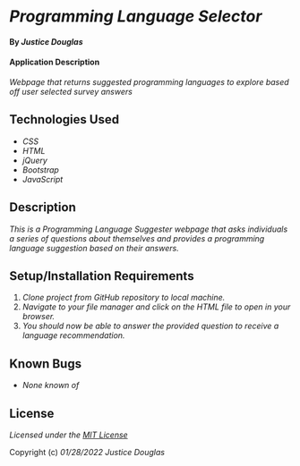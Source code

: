 # _Programming Language Selector_

#### By _**Justice Douglas**_

#### Application Description

_Webpage that returns suggested programming languages to explore based off user selected survey answers_

## Technologies Used

* _CSS_
* _HTML_
* _jQuery_
* _Bootstrap_
* _JavaScript_

## Description

_This is a Programming Language Suggester webpage that asks individuals a series of questions about themselves and provides a programming language suggestion based on their answers._

## Setup/Installation Requirements

1. _Clone project from GitHub repository to local machine._
2. _Navigate to your file manager and click on the HTML file to open in your browser._
3. _You should now be able to answer the provided question to receive a language recommendation._

## Known Bugs

* _None known of_

## License

_Licensed under the [MIT License](https://github.com/mr-justice/programming-portfolio/blob/main/LICENSE)_

Copyright (c) _01/28/2022_ _Justice Douglas_
